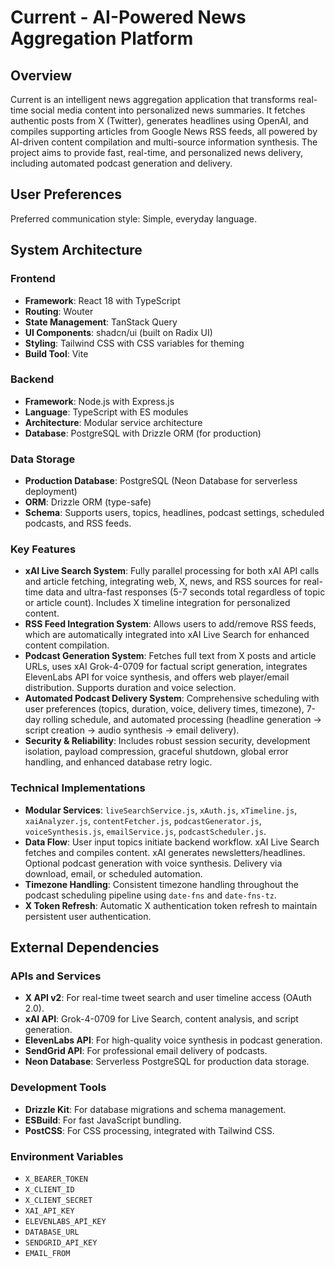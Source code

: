 # Current - AI-Powered News Aggregation Platform

## Overview
Current is an intelligent news aggregation application that transforms real-time social media content into personalized news summaries. It fetches authentic posts from X (Twitter), generates headlines using OpenAI, and compiles supporting articles from Google News RSS feeds, all powered by AI-driven content compilation and multi-source information synthesis. The project aims to provide fast, real-time, and personalized news delivery, including automated podcast generation and delivery.

## User Preferences
Preferred communication style: Simple, everyday language.

## System Architecture

### Frontend
- **Framework**: React 18 with TypeScript
- **Routing**: Wouter
- **State Management**: TanStack Query
- **UI Components**: shadcn/ui (built on Radix UI)
- **Styling**: Tailwind CSS with CSS variables for theming
- **Build Tool**: Vite

### Backend
- **Framework**: Node.js with Express.js
- **Language**: TypeScript with ES modules
- **Architecture**: Modular service architecture
- **Database**: PostgreSQL with Drizzle ORM (for production)

### Data Storage
- **Production Database**: PostgreSQL (Neon Database for serverless deployment)
- **ORM**: Drizzle ORM (type-safe)
- **Schema**: Supports users, topics, headlines, podcast settings, scheduled podcasts, and RSS feeds.

### Key Features
- **xAI Live Search System**: Fully parallel processing for both xAI API calls and article fetching, integrating web, X, news, and RSS sources for real-time data and ultra-fast responses (5-7 seconds total regardless of topic or article count). Includes X timeline integration for personalized content.
- **RSS Feed Integration System**: Allows users to add/remove RSS feeds, which are automatically integrated into xAI Live Search for enhanced content compilation.
- **Podcast Generation System**: Fetches full text from X posts and article URLs, uses xAI Grok-4-0709 for factual script generation, integrates ElevenLabs API for voice synthesis, and offers web player/email distribution. Supports duration and voice selection.
- **Automated Podcast Delivery System**: Comprehensive scheduling with user preferences (topics, duration, voice, delivery times, timezone), 7-day rolling schedule, and automated processing (headline generation → script creation → audio synthesis → email delivery).
- **Security & Reliability**: Includes robust session security, development isolation, payload compression, graceful shutdown, global error handling, and enhanced database retry logic.

### Technical Implementations
- **Modular Services**: `liveSearchService.js`, `xAuth.js`, `xTimeline.js`, `xaiAnalyzer.js`, `contentFetcher.js`, `podcastGenerator.js`, `voiceSynthesis.js`, `emailService.js`, `podcastScheduler.js`.
- **Data Flow**: User input topics initiate backend workflow. xAI Live Search fetches and compiles content. xAI generates newsletters/headlines. Optional podcast generation with voice synthesis. Delivery via download, email, or scheduled automation.
- **Timezone Handling**: Consistent timezone handling throughout the podcast scheduling pipeline using `date-fns` and `date-fns-tz`.
- **X Token Refresh**: Automatic X authentication token refresh to maintain persistent user authentication.

## External Dependencies

### APIs and Services
- **X API v2**: For real-time tweet search and user timeline access (OAuth 2.0).
- **xAI API**: Grok-4-0709 for Live Search, content analysis, and script generation.
- **ElevenLabs API**: For high-quality voice synthesis in podcast generation.
- **SendGrid API**: For professional email delivery of podcasts.
- **Neon Database**: Serverless PostgreSQL for production data storage.

### Development Tools
- **Drizzle Kit**: For database migrations and schema management.
- **ESBuild**: For fast JavaScript bundling.
- **PostCSS**: For CSS processing, integrated with Tailwind CSS.

### Environment Variables
- `X_BEARER_TOKEN`
- `X_CLIENT_ID`
- `X_CLIENT_SECRET`
- `XAI_API_KEY`
- `ELEVENLABS_API_KEY`
- `DATABASE_URL`
- `SENDGRID_API_KEY`
- `EMAIL_FROM`